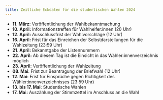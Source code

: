 ```yaml
---
title: Zeitliche Eckdaten für die studentischen Wahlen 2024
---
```


- **11. März:** Veröffentlichung der Wahlbekanntmachung
- **10. April:** Informationstreffen für Wahlhelfer:innen (20 Uhr)
- **12. April:** Ausschlussfrist der Wahlvorschläge (12 Uhr)
- **16. April:** Frist für das Einreichen der Selbstdarstellungen für die Wahlzeitung (23:59 Uhr)
- **21. April:** Bekanntgabe der Listennummern
- **22. April:** Ab diesem Tag ist die Einsicht in das Wähler:innenverzeichnis möglich
- **23. April:** Veröffentlichung der Wahlzeitung
- **08. Mai:** Frist zur Beantragung der Briefwahl (12 Uhr)
- **12. Mai:** Frist für Einsprüche gegen Richtigkeit des Wähler:innenverzeichnisses (23:59 Uhr)
- **13. bis 17. Mai:** Studentische Wahlen
- **17. Mai:** Auszählung der Stimmzettel im Anschluss an die Wahl
